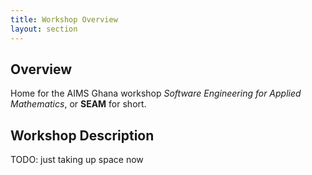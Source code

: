 ```yaml
---
title: Workshop Overview
layout: section
---
```


## Overview

Home for the AIMS Ghana workshop *Software Engineering for Applied Mathematics*,
or **SEAM** for short.

## Workshop Description

TODO: just taking up space now
